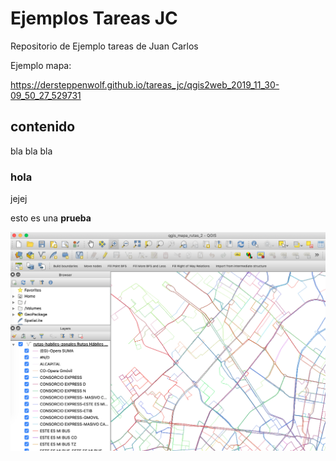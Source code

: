 #  Ejemplos Tareas JC


Repositorio de Ejemplo tareas de Juan Carlos

Ejemplo mapa:

https://dersteppenwolf.github.io/tareas_jc/qgis2web_2019_11_30-09_50_27_529731

## contenido

bla bla bla

### hola

jejej


esto es una **prueba**


![el nombre](images/00_mapa.png)



